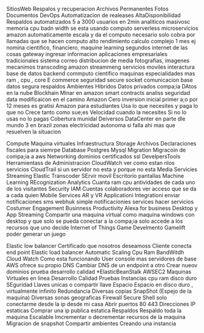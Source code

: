 SitiosWeb
Respalos y recuperacion
Archivos Permanentes
	Fotos
	Documentos
DevOps
	Automatizacion de realeases
	AltaDisponibilidad
	Respaldos automatizados
	5 a 3000 usuarios en 2min
	analiticos masivosc
		memoria cpu badn width se esta usando
	computo serverless
		microservicios
			amazon automaticamente escala y da el computo necesario solo cobra por llamadas que se hacen
	computo alto rendimiento
		calculo complejo 1 mes 
			ej nomina
		cientifico, financiero, maquine learning 
			segundos 
	internet de las cosas
		gateway
			ingresar informacion
	aplicaciones empresariales tradicionales
		sistema correo
	distribucion de media
		fotografias, imagenes
		mecanimos transcoding
		amazon streammeng 
	servicios moviles
		interactura base de datos backend
	commputo cientifico
		maquinas especialidades 
		mas ram , cpu , core
	E commerce
		seguridad
		secure socket 
		comunicacion base datos segura
		respaldos
	Ambientes Hibridos
		Datos privados compa;ia
		DAtos en la nube
	Blockhain
		Minar en amazon
		smart contracts
		analiss seguridad data
			modificaicon en el camino
Amazon
	Cero inversion inicial 
		primer a;o por 12 meses es gratisi
	Amazon para estudiantes
	Usa lo que necesites y paga lo que no 
	Crece tanto como sue;es
	Velocidad cuando la necesites
	Si no lo usas no lo pagas
	Cobertura munidal
		Deiversos DataCenter en parte dle mundo
			3 en brazil
			zonas electricidad autonoma
			si falla ahi mas que resuelven la situacion

Compute
	Maquina virtuales
	Infraestructura
Storage
	Archivos 
	Declaraciones fiscales para siemrpe
Database
	Postgres
	Mysql
Migration
	Migracoin de compa;ia a aws
Networking
	dominios
	certificados ssl
DevelpersTools
Herramientass de Administracion
	CloudWatch
		ver como estan nlos servicios
	CloudTrail
		si un servidor no esta y porque no esta
	Media Servicies
		Streaming
			Elastic Transcoder
				SErvir movil
				Escritorio
					pantallas
	Machine Learning
		REcognization
	Analytics
		Cuanta ram cpu antividades de cada uno de los visitantes
	Security
		IAM
			Cuentas colaboradores
				ver acceso que se da a cada quien
	Mobile Services
	AR y VR
	Applicationi Integrationi
		enviar notificaciones sms 
		webhuk
			simple notificacionies services hacer servicios
	Costumer Engagement
	Businness Productivity
		Alexa for business
	Desktop y App Streaming
		Compartir una maquina virtual 
			como maquina windows 
				con desktop y que solo se pueda conectar a la compa;ia
					solo accede a los recursos que uno decide
	Internet of Things
	Game Develmento
		Gamelift
			poder generar un juego

Elastic low balancer
	Certificado que nosotros deseamoss
Cliente
	conecta end point
		Elastic load balancer
	Automatic Scaling
		Cpu
		Ram
		BandWitdh
	Cloud Watch
		Como esta funcionando 
User
	console
		mas servidores de base
	AWS
		ofrece su propio DNS
	Cambiar DNS de un endpoint a otro
		Crear nueov dominios
			prueba 
			desarrollo
			calidad
*ElasticBeanStalk
AWSEC2
	Maquinas Virtuales en linea
		Desarrollo
		Calidad
		Pruebas
	Instancias
		cpu
		ram
		disco duro
	SEguridad
		Llaves unicas o compartir llave
	Espacio
		Espacio en disco duro , virtualmente infinito
	Redundancia
		Diversas copias
		SnapShot (Espejo de la maquina)
		Diversas sonas geograficas
	Firewall
		Secure Shell 
			solo conectarme desde la ip desde mi casa
		Abrir puertos 80 443
	Direcciones IP estaticas
		Comprar una ip publica estatica
	Respaldos
		Respaldo toda la maquina
	Escalable
		Imcrementar o decrementar recursos de la maquina
	Migracion de snapshot
		Compartir ambientes
Creando una instancia
	



